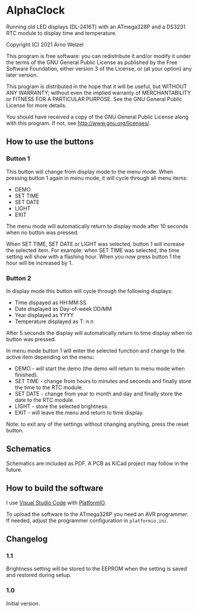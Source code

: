 # AlphaClock

Running old LED displays (DL-2416T) with an ATmega328P and a DS3231 RTC module to display time and temperature.

Copyright (C) 2021 Arno Welzel

This program is free software: you can redistribute it and/or modify it under the terms of the GNU General Public License as published by the Free Software Foundation, either version 3 of the License, or (at your option) any later version.

This program is distributed in the hope that it will be useful, but WITHOUT ANY WARRANTY; without even the implied warranty of MERCHANTABILITY or FITNESS FOR A PARTICULAR PURPOSE. See the GNU General Public License for more details.

You should have received a copy of the GNU General Public License along with this program. If not, see http://www.gnu.org/licenses/.

## How to use the buttons

### Button 1

This button will change from display mode to the menu mode. When pressing button 1 again in menu mode, it will cycle through all menu items:

- DEMO
- SET TIME
- SET DATE
- LIGHT
- EXIT

The menu mode will automatically return to display mode after 10 seconds when no button was pressed.

When SET TIME, SET DATE or LIGHT was selected, button 1 will increase the selected item. For example: when SET TIME was selected, the time setting will show with a flashing hour. When you now press button 1 the hour will be increased by 1.

### Button 2

In display mode this button will cycle through the following displays:

- Time dispayed as HH:MM:SS
- Date displayed as Day-of-week DD/MM
- Year displayed as YYYY
- Temperature displayed as T: n.n

After 5 seconds the display will automatically return to time display when no button was pressed.

In menu mode button 1 will enter the selected function and change to the active item depending on the menu:

- DEMO - will start the demo (the demo will return to menu mode when finished).
- SET TIME - change from hours to minutes and seconds and finally store the time to the RTC module.
- SET DATE - change from year to month and day and finally store the date to the RTC module.
- LIGHT - store the selected brightness.
- EXIT - will leave the menu and return to time display.

Note: to exit any of the settings without changing anything, press the reset button.

## Schematics

Schematics are included as PDF. A PCB as KiCad project may follow in the future.

## How to build the software

I use [Visual Studio Code](https://code.visualstudio.com) with [PlatformIO](https://platformio.org).

To upload the software to the ATmega328P you need an AVR programmer. If needed, adjust the programmer configuration in `platformio.ini`.

## Changelog

### 1.1

Brightness setting will be stored to the EEPROM when the setting is saved and restored during setup.

### 1.0

Initial version.
